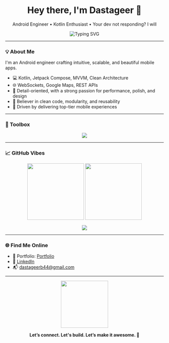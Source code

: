 <h1 align="center">Hey there, I'm Dastageer 👋</h1>
<p align="center">
  Android Engineer • Kotlin Enthusiast  • Your dev not responding? I will
</p>

<p align="center">
  <img src="https://readme-typing-svg.demolab.com?font=Fira+Code&size=22&pause=1000&color=00B8D4&center=true&vCenter=true&width=435&lines=Crafting+meaningful+mobile+experiences;Clean+architecture+%7C+Compose+%7C+CameraX;Let's+build+your+next+big+thing" alt="Typing SVG" />
</p>

---

### 💡 About Me

I'm an Android engineer crafting intuitive, scalable, and beautiful mobile apps.

- 💻 Kotlin, Jetpack Compose, MVVM, Clean Architecture
- 🌐 WebSockets, Google Maps, REST APIs
- 🔬 Detail-oriented, with a strong passion for performance, polish, and design
- 🧠 Believer in clean code, modularity, and reusability
- 📱 Driven by delivering top-tier mobile experiences

---

### 🔧 Toolbox

<p align="center">
  <img src="https://skillicons.dev/icons?i=kotlin,androidstudio,git,github,figma,firebase" />
</p>

---

### 📈 GitHub Vibes

<p align="center">
  <img src="https://github-readme-stats.vercel.app/api?username=dastageerb&show_icons=true&theme=tokyonight" height="180"/>
  <img src="https://github-readme-stats.vercel.app/api/top-langs/?username=dastageerb&layout=compact&theme=tokyonight" height="180"/>
</p>

<p align="center">
  <img src="https://github-profile-trophy.vercel.app/?username=dastageerb&theme=dracula&no-frame=true&column=4" />
</p>

---

### 🌐 Find Me Online

- 🧠 Portfolio: [Portfolio](https://dastageerb.netlify.app/)
- 💼 [LinkedIn](https://www.linkedin.com/in/ghulamdastageerb/)
- 📬 dastageerb44@gmail.com

---

<p align="center">
  <img src="https://media.giphy.com/media/qgQUggAC3Pfv687qPC/giphy.gif" height="150" />
</p>

<p align="center"><b>Let’s connect. Let's build. Let’s make it awesome. 🚀</b></p>

